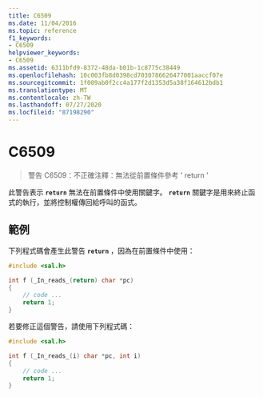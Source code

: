 ```yaml
---
title: C6509
ms.date: 11/04/2016
ms.topic: reference
f1_keywords:
- C6509
helpviewer_keywords:
- C6509
ms.assetid: 6311bfd9-8372-48da-b01b-1c8775c38449
ms.openlocfilehash: 10c003fb8d0398cd7030786626477001aaccf07e
ms.sourcegitcommit: 1f009ab0f2cc4a177f2d1353d5a38f164612bdb1
ms.translationtype: MT
ms.contentlocale: zh-TW
ms.lasthandoff: 07/27/2020
ms.locfileid: "87198290"
---
```

# <a name="c6509"></a>C6509

> 警告 C6509：不正確注釋：無法從前置條件參考 ' return '

此警告表示 **`return`** 無法在前置條件中使用關鍵字。 **`return`** 關鍵字是用來終止函式的執行，並將控制權傳回給呼叫的函式。

## <a name="example"></a>範例

下列程式碼會產生此警告 **`return`** ，因為在前置條件中使用：

```cpp
#include <sal.h>

int f (_In_reads_(return) char *pc)
{
    // code ...
    return 1;
}
```

若要修正這個警告，請使用下列程式碼：

```cpp
#include <sal.h>

int f (_In_reads_(i) char *pc, int i)
{
    // code ...
    return 1;
}
```
